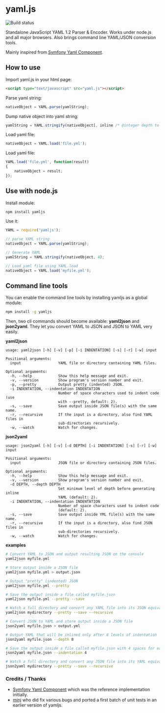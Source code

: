 yaml.js
=======

![Build status](https://travis-ci.org/jeremyfa/yaml.js.svg?branch=develop)

Standalone JavaScript YAML 1.2 Parser & Encoder. Works under node.js and all major browsers. Also brings command line YAML/JSON conversion tools.

Mainly inspired from [Symfony Yaml Component](https://github.com/symfony/Yaml).

How to use
----------

Import yaml.js in your html page:

``` html
<script type="text/javascript" src="yaml.js"></script>
```

Parse yaml string:

``` js
nativeObject = YAML.parse(yamlString);
```

Dump native object into yaml string:

``` js
yamlString = YAML.stringify(nativeObject[, inline /* @integer depth to start using inline notation at */[, spaces /* @integer number of spaces to use for indentation */] ]);
```

Load yaml file:

``` js
nativeObject = YAML.load('file.yml');
```

Load yaml file:

``` js
YAML.load('file.yml', function(result)
{
    nativeObject = result;
});
```

Use with node.js
----------------

Install module:

``` bash
npm install yamljs
```

Use it:

``` js
YAML = require('yamljs');

// parse YAML string
nativeObject = YAML.parse(yamlString);

// Generate YAML
yamlString = YAML.stringify(nativeObject, 4);

// Load yaml file using YAML.load
nativeObject = YAML.load('myfile.yml');
```

Command line tools
------------------

You can enable the command line tools by installing yamljs as a global module:

``` bash
npm install -g yamljs
```

Then, two cli commands should become available: **yaml2json** and **json2yaml**. They let you convert YAML to JSON and JSON to YAML very easily.

**yaml2json**

```
usage: yaml2json [-h] [-v] [-p] [-i INDENTATION] [-s] [-r] [-w] input

Positional arguments:
  input                 YAML file or directory containing YAML files.

Optional arguments:
  -h, --help            Show this help message and exit.
  -v, --version         Show program's version number and exit.
  -p, --pretty          Output pretty (indented) JSON.
  -i INDENTATION, --indentation INDENTATION
                        Number of space characters used to indent code (use 
                        with --pretty, default: 2).
  -s, --save            Save output inside JSON file(s) with the same name.
  -r, --recursive       If the input is a directory, also find YAML files in 
                        sub-directories recursively.
  -w, --watch           Watch for changes.
```

**json2yaml**

```
usage: json2yaml [-h] [-v] [-d DEPTH] [-i INDENTATION] [-s] [-r] [-w] input

Positional arguments:
  input                 JSON file or directory containing JSON files.

Optional arguments:
  -h, --help            Show this help message and exit.
  -v, --version         Show program's version number and exit.
  -d DEPTH, --depth DEPTH
                        Set minimum level of depth before generating inline 
                        YAML (default: 2).
  -i INDENTATION, --indentation INDENTATION
                        Number of space characters used to indent code 
                        (default: 2).
  -s, --save            Save output inside YML file(s) with the same name.
  -r, --recursive       If the input is a directory, also find JSON files in 
                        sub-directories recursively.
  -w, --watch           Watch for changes.
```

**examples**

``` bash
# Convert YAML to JSON and output resulting JSON on the console
yaml2json myfile.yml

# Store output inside a JSON file
yaml2json myfile.yml > output.json

# Output "pretty" (indented) JSON
yaml2json myfile.yml --pretty

# Save the output inside a file called myfile.json
yaml2json myfile.yml --pretty --save

# Watch a full directory and convert any YAML file into its JSON equivalent
yaml2json mydirectory --pretty --save --recursive

# Convert JSON to YAML and store output inside a JSON file
json2yaml myfile.json > output.yml

# Output YAML that will be inlined only after 8 levels of indentation
json2yaml myfile.json --depth 8

# Save the output inside a file called myfile.json with 4 spaces for each indentation
json2yaml myfile.json --indentation 4

# Watch a full directory and convert any JSON file into its YAML equivalent
json2yaml mydirectory --pretty --save --recursive
```

### Credits / Thanks

- [Symfony Yaml Component](https://github.com/symfony/yaml) which was the reference implementation initially.
- [minj](https://github.com/minj) who did fix various bugs and ported a first batch of unit tests in an earlier version of yamljs.

